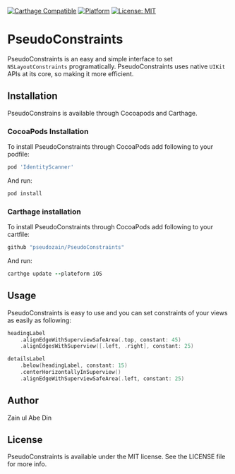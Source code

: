 
[![Carthage Compatible](https://img.shields.io/badge/Carthage-compatible-4BC51D.svg?style=flat)](https://github.com/Carthage/Carthage)
[![Platform](https://img.shields.io/cocoapods/p/Alamofire.svg?style=flat)](https://github.com/pseudozain/PseudoConstraints)
[![License: MIT](https://img.shields.io/badge/license-MIT-lightgrey.svg)](https://github.com/pseudozain/PseudoConstraints/blob/master/LICENSE)

# PseudoConstraints

PseudoConstraints is an easy and simple interface to set ```NSLayoutConstraints``` programatically. PseudoConstraints uses native ```UIKit``` APIs at its core, so making it more efficient.

## Installation

PseudoConstrains is available through Cocoapods and Carthage.

### CocoaPods Installation

To install PseudoConstraints through CocoaPods add following to your podfile:

```ruby
pod 'IdentityScanner'
```

And run:

```ruby
pod install
``` 

### Carthage installation

To install PseudoConstraints through CocoaPods add following to your cartfile:

```ruby
github "pseudozain/PseudoConstraints"
```

And run:

```ruby
carthge update --plateform iOS
```

## Usage

PseudoConstraints is easy to use and you can set constraints of your views as easily as following:


```Swift
headingLabel
    .alignEdgeWithSuperviewSafeArea(.top, constant: 45)
    .alignEdgesWithSuperview([.left, .right], constant: 25)

detailsLabel
    .below(headingLabel, constant: 15)
    .centerHorizontallyInSuperview()
    .alignEdgeWithSuperviewSafeArea(.left, constant: 25)
```
## Author

Zain ul Abe Din

## License

PseudoConstraints is available under the MIT license. See the LICENSE file for more info.
